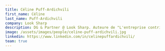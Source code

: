 ```yaml
---
title: Céline Puff-Ardichvili
first_name: Céline
last_name: Puff-Ardichvili
company: Look Sharp
description: DG & Partner @ Look Sharp. Auteure de "L'entreprise contributive. Concilier monde des affaires et limites planétaires" (éd. Dunod, 2021)
image: /assets/images/people/celine-puff-ardichvili.jpg
linkedin: https://www.linkedin.com/in/celinepuffardichvili/
team: true
---
```

